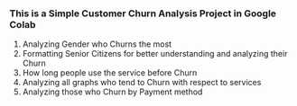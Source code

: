 ### This is a Simple Customer Churn Analysis Project in Google Colab

1. Analyzing Gender who Churns the most
2. Formatting Senior Citizens for better understanding and analyzing their Churn
3. How long people use the service before Churn
4. Analyzing all graphs who tend to Churn with respect to services
5. Analyzing those who Churn by Payment method
